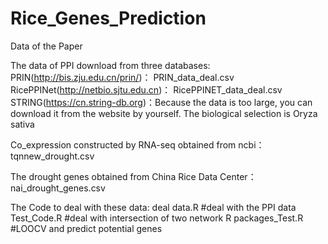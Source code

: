 # Rice_Genes_Prediction
Data of the Paper

The data of PPI download from three databases: 
PRIN(http://bis.zju.edu.cn/prin/)： PRIN_data_deal.csv
RicePPINet(http://netbio.sjtu.edu.cn)： RicePPINET_data_deal.csv
STRING(https://cn.string-db.org)：Because the data is too large, you can download it from the website by yourself. The biological selection is Oryza sativa

Co_expression constructed by RNA-seq obtained from ncbi： tqnnew_drought.csv

The drought genes obtained from China Rice Data Center： nai_drought_genes.csv



The Code to deal with these data:
deal data.R     #deal with the PPI data
Test_Code.R     #deal with intersection of two network
R packages_Test.R  #LOOCV  and predict potential genes
